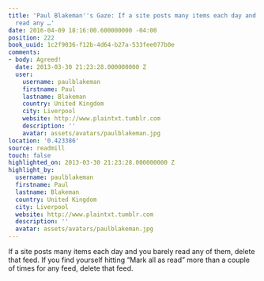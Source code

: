 ```yaml
---
title: 'Paul Blakeman''s Gaze: If a site posts many items each day and you barely
  read any …'
date: 2016-04-09 18:16:00.600000000 -04:00
position: 222
book_uuid: 1c2f9036-f12b-4d64-b27a-533fee077b0e
comments:
- body: Agreed!
  date: 2013-03-30 21:23:28.000000000 Z
  user:
    username: paulblakeman
    firstname: Paul
    lastname: Blakeman
    country: United Kingdom
    city: Liverpool
    website: http://www.plaintxt.tumblr.com
    description: ''
    avatar: assets/avatars/paulblakeman.jpg
location: '0.423386'
source: readmill
touch: false
highlighted_on: 2013-03-30 21:23:28.000000000 Z
highlight_by:
  username: paulblakeman
  firstname: Paul
  lastname: Blakeman
  country: United Kingdom
  city: Liverpool
  website: http://www.plaintxt.tumblr.com
  description: ''
  avatar: assets/avatars/paulblakeman.jpg
---
```


If a site posts many items each day and you barely read any of them, delete that feed. If you find yourself hitting “Mark all as read” more than a couple of times for any feed, delete that feed.